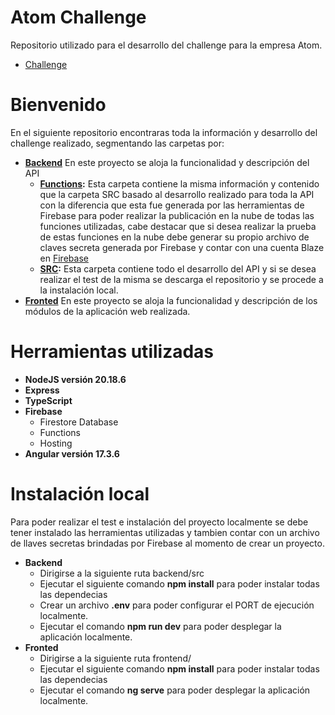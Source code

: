 # Atom Challenge
Repositorio utilizado para el desarrollo del challenge para la empresa Atom.

-	[Challenge](ChallengeTecnicoAtom.pdf)

# Bienvenido
En el siguiente repositorio encontraras toda la información y desarrollo del challenge realizado, segmentando las carpetas por:  
- **[Backend](backend/README.md)**
En este proyecto se aloja la funcionalidad y descripción del API
	- **[Functions](backend/functions):** Esta carpeta contiene la misma información y contenido que la carpeta SRC basado al desarrollo realizado para toda la API con la diferencia que esta fue generada por las herramientas de Firebase para poder realizar la publicación en la nube de todas las funciones utilizadas, cabe destacar que si desea realizar la prueba de estas funciones en la nube debe generar su propio archivo de claves secreta generada por Firebase y contar con una cuenta Blaze en  [Firebase](https://firebase.google.com/) 
	- **[SRC](backend/src):** Esta carpeta contiene todo el desarrollo del API y si se desea realizar el test de la misma se descarga el repositorio y se procede a la instalación local.
- **[Fronted](frontend/README.MD)**
En este proyecto se aloja la funcionalidad y descripción de los módulos de la aplicación web realizada.

# Herramientas utilizadas
- **NodeJS versión 20.18.6**
- **Express**
- **TypeScript**
- **Firebase**
	- Firestore Database
	- Functions
	- Hosting
- **Angular versión 17.3.6**

# Instalación local
Para poder realizar el test e instalación del proyecto localmente se debe tener instalado las herramientas utilizadas y tambien contar con un archivo de llaves secretas brindadas por Firebase al momento de crear un proyecto.
- **Backend**
	- Dirigirse a la siguiente ruta backend/src
	- Ejecutar el siguiente comando **npm install** para poder instalar todas las dependecias
	- Crear un archivo **.env** para poder configurar el PORT de ejecución localmente.
	- Ejecutar el comando **npm run dev** para poder desplegar la aplicación localmente.
- **Fronted**
	- Dirigirse a la siguiente ruta frontend/
	- Ejecutar el siguiente comando **npm install** para poder instalar todas las dependecias
	- Ejecutar el comando **ng serve** para poder desplegar la aplicación localmente.
